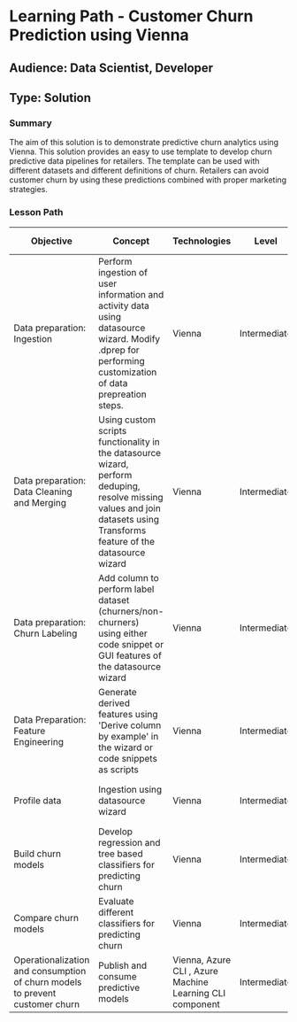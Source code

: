 # Learning Path - Customer Churn Prediction using Vienna

## Audience: Data Scientist, Developer
## Type: Solution

### Summary
The aim of this solution is to demonstrate predictive churn analytics using Vienna. This solution provides an easy to use template to develop churn predictive data pipelines for retailers. The template can be used with different datasets and different definitions of churn. Retailers can avoid customer churn by using these predictions combined with proper marketing strategies. 


### Lesson Path

| Objective |	Concept	| Technologies | Level | Pre-Requisites | Ignite Deliverable
| --- |	---	| --- | ---  | ---  | --- 
| Data preparation: Ingestion | Perform ingestion of user information and activity data using datasource wizard. Modify .dprep for performing customization of data prepreation steps.| Vienna | Intermediate | Python | Tutorial
| Data preparation: Data Cleaning and Merging | Using custom scripts functionality in the datasource wizard, perform deduping, resolve missing values and join datasets using Transforms feature of the datasource wizard | Vienna | Intermediate | Python | Tutorial
| Data preparation: Churn Labeling | Add column to perform label dataset (churners/non-churners) using either code snippet or GUI features of the datasource wizard | Vienna | Intermediate | Python | Tutorial
| Data Preparation: Feature Engineering | Generate derived features using 'Derive column by example' in the wizard or code snippets as scripts | Vienna | Intermediate | Python | Tutorial
| Profile data | Ingestion using datasource wizard | Vienna | Intermediate | Python (including external libraries) | Tutorial
| Build churn models | Develop regression and tree based classifiers for predicting churn | Vienna | Intermediate | Python (including external libraries) | Tutorial
| Compare churn models | Evaluate different classifiers for predicting churn | Vienna | Intermediate | Python (including external libraries) | Tutorial
| Operationalization and consumption of churn models to prevent customer churn| Publish and consume predictive models | Vienna, Azure CLI , Azure Machine Learning CLI component | Intermediate | Python (including external libraries) | Tutorial
